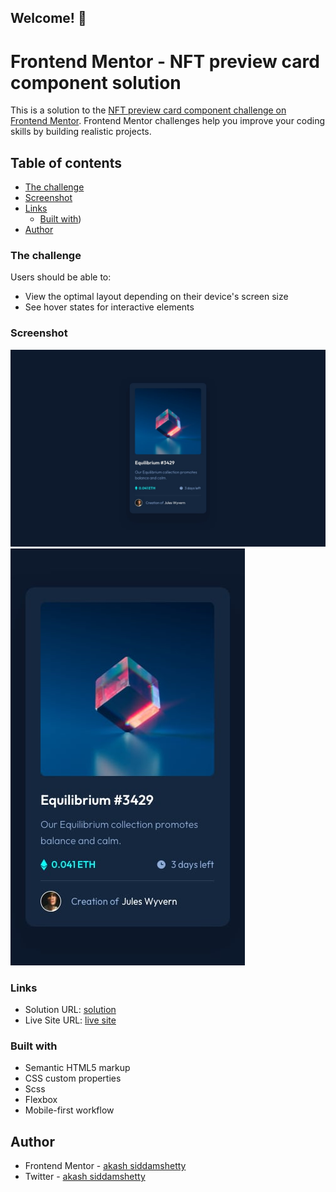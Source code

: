 ## Welcome! 👋

# Frontend Mentor - NFT preview card component solution

This is a solution to the [NFT preview card component challenge on Frontend Mentor](https://www.frontendmentor.io/challenges/nft-preview-card-component-SbdUL_w0U). Frontend Mentor challenges help you improve your coding skills by building realistic projects.

## Table of contents

- [The challenge](#the-challenge)
- [Screenshot](#screenshot)
- [Links](#links)
  - [Built with](#built-with))
- [Author](#author)

### The challenge

Users should be able to:

- View the optimal layout depending on their device's screen size
- See hover states for interactive elements

### Screenshot

![Desktop](/design/desktop-design.jpg)
![Mobile](/design/mobile-design.jpg)

### Links

- Solution URL: [solution](https://github.com/akashsiddamshetty/nft-preview-card-component-main)
- Live Site URL: [live site](https://akashsiddamshetty.github.io/nft-preview-card-component-main/)

### Built with

- Semantic HTML5 markup
- CSS custom properties
- Scss
- Flexbox
- Mobile-first workflow

## Author

- Frontend Mentor - [akash siddamshetty](https://www.frontendmentor.io/profile/akashsiddamshetty)
- Twitter - [akash siddamshetty](https://twitter.com/4k4_s_h)
